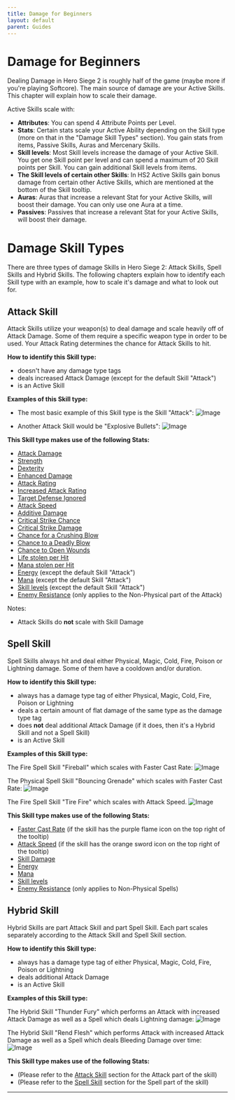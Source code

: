 ```yaml
---
title: Damage for Beginners
layout: default
parent: Guides
---
```


# Damage for Beginners
Dealing Damage in Hero Siege 2 is roughly half of the game (maybe more if you're playing Softcore). The main source of damage are your Active Skills. This chapter will explain how to scale their damage.

Active Skills scale with: 
- **Attributes**: You can spend 4 Attribute Points per Level.
- **Stats**: Certain stats scale your Active Ability depending on the Skill type (more on that in the "Damage Skill Types" section). You gain stats from items, Passive Skills, Auras and Mercenary Skills.
- **Skill levels**: Most Skill levels increase the damage of your Active Skill. You get one Skill point per level and can spend a maximum of 20 Skill points per Skill. You can gain additional Skill levels from items.
- **The Skill levels of certain other Skills**: In HS2 Active Skills gain bonus damage from certain other Active Skills, which are mentioned at the bottom of the Skill tooltip.
- **Auras**: Auras that increase a relevant Stat for your Active Skills, will boost their damage. You can only use one Aura at a time.
- **Passives**: Passives that increase a relevant Stat for your Active Skills, will boost their damage.

# Damage Skill Types
There are three types of damage Skills in Hero Siege 2: Attack Skills, Spell Skills and Hybrid Skills. The following chapters explain how to identify each Skill type with an example, how to scale it's damage and what to look out for.

## Attack Skill
Attack Skills utilize your weapon(s) to deal damage and scale heavily off of Attack Damage. Some of them require a specific weapon type in order to be used. Your Attack Rating determines the chance for Attack Skills to hit.

**How to identify this Skill type:**

- doesn't have any damage type tags
- deals increased Attack Damage (except for the default Skill "Attack")
- is an Active Skill

**Examples of this Skill type:**

- The most basic example of this Skill type is the Skill "Attack":
![Image](../../assets/images/attack.png "(default) Attack")

- Another Attack Skill would be "Explosive Bullets":
![Image](../../assets/images/explosive_bullets.png "Explosive Bullets (Pirate)")


**This Skill type makes use of the following Stats:**

- [Attack Damage]
- [Strength]
- [Dexterity]
- [Enhanced Damage]
- [Attack Rating]
- [Increased Attack Rating]
- [Target Defense Ignored]
- [Attack Speed]
- [Additive Damage]
- [Critical Strike Chance]
- [Critical Strike Damage]
- [Chance for a Crushing Blow]
- [Chance to a Deadly Blow]
- [Chance to Open Wounds]
- [Life stolen per Hit]
- [Mana stolen per Hit]
- [Energy] (except the default Skill "Attack")
- [Mana] (except the default Skill "Attack")
- [Skill levels] (except the default Skill "Attack")
- [Enemy Resistance] (only applies to the Non-Physical part of the Attack)


Notes: 
- Attack Skills do **not** scale with Skill Damage

## Spell Skill
Spell Skills always hit and deal either Physical, Magic, Cold, Fire, Poison or Lightning damage. Some of them have a cooldown and/or duration.

**How to identify this Skill type:**

- always has a damage type tag of either Physical, Magic, Cold, Fire, Poison or Lightning
- deals a certain amount of flat damage of the same type as the damage type tag
- does **not** deal additional Attack Damage (if it does, then it's a Hybrid Skill and not a Spell Skill)
- is an Active Skill

**Examples of this Skill type:**

The Fire Spell Skill "Fireball" which scales with Faster Cast Rate:
![Image](../../assets/images/fireball.png "Fireball (Pyromancer)")

The Physical Spell Skill "Bouncing Grenade" which scales with Faster Cast Rate:
![Image](../../assets/images/bouncing_grenade.png "Bouncing Grenade (Marauder)")

The Fire Spell Skill "Tire Fire" which scales with Attack Speed.
![Image](../../assets/images/tire_fire.png "Tire Fire (Redneck)")


**This Skill type makes use of the following Stats:**

- [Faster Cast Rate] (if the skill has the purple flame icon on the top right of the tooltip)
- [Attack Speed] (if the skill has the orange sword icon on the top right of the tooltip)
- [Skill Damage]
- [Energy]
- [Mana]
- [Skill levels] 
- [Enemy Resistance] (only applies to Non-Physical Spells)


## Hybrid Skill
Hybrid Skills are part Attack Skill and part Spell Skill. Each part scales separately according to the Attack Skill and Spell Skill section. 

**How to identify this Skill type:**

- always has a damage type tag of either Physical, Magic, Cold, Fire, Poison or Lightning
- deals additional Attack Damage
- is an Active Skill

**Examples of this Skill type:**

The Hybrid Skill "Thunder Fury" which performs an Attack with increased Attack Damage as well as a Spell which deals Lightning damage:
![Image](../../assets/images/thunder_fury.png "Thunder Fury (Amazon)")

The Hybrid Skill "Rend Flesh" which performs Attack with increased Attack Damage as well as a Spell which deals Bleeding Damage over time:
![Image](../../assets/images/rend_flesh.png "Rend Flesh (Marauder)")

**This Skill type makes use of the following Stats:**

- (Please refer to the [Attack Skill](#attack-skill) section for the Attack part of the skill)
- (Please refer to the [Spell Skill](#spell-skill) section for the Spell part of the skill)

<!---  TODO: 
- SECTION ABOUT DOTS LIKE BLEED AND POISON. WHAT'S THEIR DEFAULT DURATION? --->
----

[Attack Damage]: ../mechanics/stats.html#attack-damage
[Strength]: ../mechanics/stats.html#attributes
[Dexterity]: ../mechanics/stats.html#attributes
[Enhanced Damage]: ../mechanics/stats.html#enhanced-damage
[Attack Rating]: ../mechanics/stats.html#attack-rating
[Increased Attack Rating]: ../mechanics/stats.html#increased-attack-rating
[Target Defense Ignored]: ../mechanics/stats.html#target-defense-ignored
[Attack Speed]: ../mechanics/stats.html#attack-speed
[Additive Damage]: ../mechanics/stats.html#additive-damage
[Critical Strike Chance]: ../mechanics/stats.html#critical-strike-chance
[Critical Strike Damage]: ../mechanics/stats.html#critical-strike-damage
[Chance for a Crushing Blow]: ../mechanics/stats.html#chance-for-a-crushing-blow
[Chance to a Deadly Blow]: ../mechanics/stats.html#chance-for-a-deadly-blow
[Chance to Open Wounds]: ../mechanics/stats.html#chance-to-open-wounds
[Life stolen per Hit]: ../mechanics/stats.html#life-stolen-per-hit
[Mana stolen per Hit]: ../mechanics/stats.html#mana-stolen-per-hit
[Energy]: ../mechanics/stats.html#attributes
[Mana]: ../mechanics/stats.html#mana
[Skill levels]: ../mechanics/stats.html#all-skills
[Enemy Resistance]: ../mechanics/stats.html#enemy-resistance
[Faster Cast Rate]: ../mechanics/stats.html#faster-cast-rate 
[Skill Damage]: ../mechanics/stats.html#skill-damage